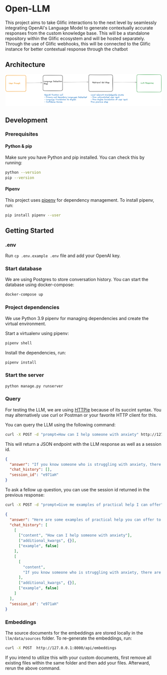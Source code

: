 # Open-LLM

This project aims to take Glific interactions to the next level by seamlessly integrating OpenAI's Language Model to generate contextually accurate responses from the custom knowledge base. This will be a standalone repository within the Glific ecosystem and will be hosted separately. Through the use of Glific webhooks, this will be connected to the Glific instance for better contextual response through the chatbot

## Architecture

![Diagram of overall chain](diagram-of-overall-chain.png)

## Development

### Prerequisites

#### Python & pip

Make sure you have Python and pip installed. You can check this by running:

```bash
python --version
pip --version
```

#### Pipenv

This project uses [pipenv](https://pipenv.pypa.io/en/latest/) for dependency management. To install pipenv, run:

```bash
pip install pipenv --user
```

## Getting Started

### .env

Run `cp .env.example .env` file and add your OpenAI key.

### Start database

We are using Postgres to store conversation history. You can start the database using docker-compose:

```bash
docker-compose up
```

### Project dependencies

We use Python 3.9 pipenv for managing dependencies and create the virtual environment.

Start a virtualenv using pipenv:

```bash
pipenv shell
```

Install the dependencies, run:

```bash
pipenv install
```

### Start the server

```bash
python manage.py runserver
```

### Query

For testing the LLM, we are using [HTTPie](https://httpie.io) because of its succint syntax. You may alternatively use curl or Postman or your favorite HTTP client for this.

You can query the LLM using the following command:

```bash
curl -X POST -d "prompt=How can I help someone with anxiety" http://127.0.0.1:8000/api/chat
```

This will return a JSON endpoint with the LLM response as well as a session id.

```json
{
  "answer": "If you know someone who is struggling with anxiety, there are several ways you can help:\n\n1. Express concern: Reach out to them and provide support by simply listening to what they have to say. Let them know they can come to you when they feel anxious and that you would like to be there for them.\n\n2. Know what is not helpful: It is important to understand that continuing to say \"don't worry about that because...\" is not actually helping, even if your friend or loved one thinks it is. Avoid forcing activities that you think might be helpful for them.\n\n3. Ask them: Don't assume things. Ask the person what they need and act accordingly. Make them feel that you are there for them and their needs.\n\n4. Listen non-judgmentally: If the person isn't in a crisis, ask how they're feeling and how long they've been feeling that way. Be patient and engaged while they speak. Ask clarifying questions and show that you care.\n\n5. Provide practical help: Offer your loved one practical assistance with tasks like getting groceries, cleaning, or household chores. Be careful not to take over or encourage dependency.\n\n6. Educate yourself: Understanding what helps anxiety takes time and effort. Make yourself aware of what anxiety is so that you don't provide any wrong information or invalid help.\n\nRemember, it's important to be supportive, patient, and understanding. Encourage them to seek professional help if needed.",
  "chat_history": [],
  "session_id": "e971aH"
}
```

To ask a fellow up question, you can use the session id returned in the previous response:

```bash
curl -X POST -d "prompt=Give me examples of practical help I can offer" session_id="e971aH" http://127.0.0.1:8000/api/chat
```

```json
{
  "answer": "Here are some examples of practical help you can offer to someone:\n\n1. Offer to run errands or help with household tasks, like getting groceries, cleaning, or cooking.\n2. Provide transportation to appointments or offer to accompany them to medical or therapy appointments.\n3. Help with childcare or offer to babysit so they can have some time for themselves.\n4. Assist with paperwork or administrative tasks, such as filling out forms or organizing documents.\n5. Offer to help with technology-related issues, like setting up a new device or troubleshooting computer problems.\n6. Provide emotional support by being a good listener and offering a shoulder to lean on.\n7. Help them research and connect with local resources or support groups that may be beneficial to their situation.\n8. Offer to help with financial matters, such as budgeting or finding ways to save money.\n9. Assist in finding educational opportunities or job training programs to enhance their skills and improve their employment prospects.\n10. Help them explore and engage in activities that promote self-care and well-being, such as exercising together, practicing mindfulness, or participating in a hobby they enjoy.\n\nRemember, it's important to ask the person what they specifically need and respect their boundaries. Everyone's situation is unique, so offering tailored support can make a meaningful difference.",
  "chat_history": [
    [
      ["content", "How can I help someone with anxiety"],
      ["additional_kwargs", {}],
      ["example", false]
    ],
    [
      [
        "content",
        "If you know someone who is struggling with anxiety, there are several ways you can help:\n\n1. Express concern: Reach out to them and provide support by simply listening to what they have to say. Let them know they can come to you when they feel anxious and that you would like to be there for them.\n\n2. Know what is not helpful: It is important to understand that continuing to say \"don't worry about that because...\" is not actually helping, even if your friend or loved one thinks it is. Avoid forcing activities that you think might be helpful for them.\n\n3. Ask them: Don't assume things. Ask the person what they need and act accordingly. Make them feel that you are there for them and their needs.\n\n4. Listen non-judgmentally: If the person isn't in a crisis, ask how they're feeling and how long they've been feeling that way. Be patient and engaged while they speak. Ask clarifying questions and show that you care.\n\n5. Provide practical help: Offer your loved one practical assistance with tasks like getting groceries, cleaning, or household chores. Be careful not to take over or encourage dependency.\n\n6. Educate yourself: Understanding what helps anxiety takes time and effort. Make yourself aware of what anxiety is so that you don't provide any wrong information or invalid help.\n\nRemember, it's important to be supportive, patient, and understanding. Encourage them to seek professional help if needed."
      ],
      ["additional_kwargs", {}],
      ["example", false]
    ]
  ],
  "session_id": "e971aH"
}
```

### Embeddings

The source documents for the embeddings are stored locally in the `llm/data/sources` folder. To re-generate the embeddings, run:

```bash
curl -X POST  http://127.0.0.1:8000/api/embeddings
```

If you intend to utilize this with your custom documents, first remove all existing files within the same folder and then add your files. Afterward, rerun the above command.

